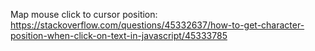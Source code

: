 Map mouse click to cursor position: https://stackoverflow.com/questions/45332637/how-to-get-character-position-when-click-on-text-in-javascript/45333785
